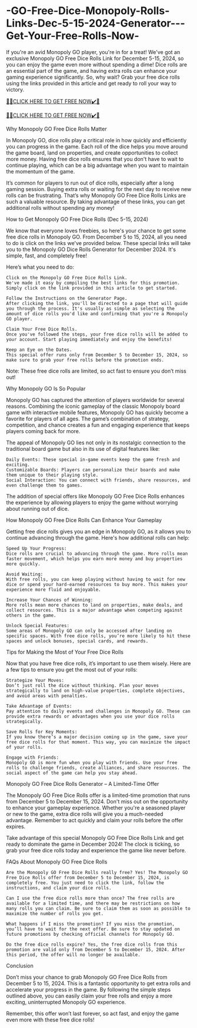 # -GO-Free-Dice-Monopoly-Rolls-Links-Dec-5-15-2024-Generator---Get-Your-Free-Rolls-Now-
If you're an avid Monopoly GO player, you're in for a treat! We've got an exclusive Monopoly GO Free Dice Rolls Link for December 5-15, 2024, so you can enjoy the game even more without spending a dime! Dice rolls are an essential part of the game, and having extra rolls can enhance your gaming experience significantly. So, why wait? Grab your free dice rolls using the links provided in this article and get ready to roll your way to victory.

[🎁🎁CLICK HERE TO GET FREE NOW✔️🎁](https://www.footlogix.com/Footlogix/media/Before-and-After/allgiftrafisarkar.html)

[🎁🎁CLICK HERE TO GET FREE NOW✔️🎁](https://www.footlogix.com/Footlogix/media/Before-and-After/allgiftrafisarkar.html)

Why Monopoly GO Free Dice Rolls Matter

In Monopoly GO, dice rolls play a critical role in how quickly and efficiently you can progress in the game. Each roll of the dice helps you move around the game board, land on properties, and create opportunities to collect more money. Having free dice rolls ensures that you don't have to wait to continue playing, which can be a big advantage when you want to maintain the momentum of the game.

It’s common for players to run out of dice rolls, especially after a long gaming session. Buying extra rolls or waiting for the next day to receive new rolls can be frustrating. That’s why Monopoly GO Free Dice Rolls Links are such a valuable resource. By taking advantage of these links, you can get additional rolls without spending any money!

How to Get Monopoly GO Free Dice Rolls (Dec 5-15, 2024)

We know that everyone loves freebies, so here's your chance to get some free dice rolls in Monopoly GO. From December 5 to 15, 2024, all you need to do is click on the links we've provided below. These special links will take you to the Monopoly GO Dice Rolls Generator for December 2024. It's simple, fast, and completely free!

Here’s what you need to do:

    Click on the Monopoly GO Free Dice Rolls Link.
    We've made it easy by compiling the best links for this promotion. Simply click on the link provided in this article to get started.

    Follow the Instructions on the Generator Page.
    After clicking the link, you'll be directed to a page that will guide you through the process. It's usually as simple as selecting the amount of dice rolls you'd like and confirming that you're a Monopoly GO player.

    Claim Your Free Dice Rolls.
    Once you've followed the steps, your free dice rolls will be added to your account. Start playing immediately and enjoy the benefits!

    Keep an Eye on the Dates.
    This special offer runs only from December 5 to December 15, 2024, so make sure to grab your free rolls before the promotion ends.

Note: These free dice rolls are limited, so act fast to ensure you don’t miss out!

Why Monopoly GO Is So Popular

Monopoly GO has captured the attention of players worldwide for several reasons. Combining the iconic gameplay of the classic Monopoly board game with interactive mobile features, Monopoly GO has quickly become a favorite for players of all ages. The game’s combination of strategy, competition, and chance creates a fun and engaging experience that keeps players coming back for more.

The appeal of Monopoly GO lies not only in its nostalgic connection to the traditional board game but also in its use of digital features like:

    Daily Events: These special in-game events keep the game fresh and exciting.
    Customizable Boards: Players can personalize their boards and make them unique to their playing style.
    Social Interaction: You can connect with friends, share resources, and even challenge them to games.

The addition of special offers like Monopoly GO Free Dice Rolls enhances the experience by allowing players to enjoy the game without worrying about running out of dice.

How Monopoly GO Free Dice Rolls Can Enhance Your Gameplay

Getting free dice rolls gives you an edge in Monopoly GO, as it allows you to continue advancing through the game. Here's how additional rolls can help:

    Speed Up Your Progress:
    Dice rolls are crucial to advancing through the game. More rolls mean faster movement, which helps you earn more money and buy properties more quickly.

    Avoid Waiting:
    With free rolls, you can keep playing without having to wait for new dice or spend your hard-earned resources to buy more. This makes your experience more fluid and enjoyable.

    Increase Your Chances of Winning:
    More rolls mean more chances to land on properties, make deals, and collect resources. This is a major advantage when competing against others in the game.

    Unlock Special Features:
    Some areas of Monopoly GO can only be accessed after landing on specific spaces. With free dice rolls, you’re more likely to hit these spaces and unlock bonuses, special cards, and rewards.

Tips for Making the Most of Your Free Dice Rolls

Now that you have free dice rolls, it’s important to use them wisely. Here are a few tips to ensure you get the most out of your rolls:

    Strategize Your Moves:
    Don’t just roll the dice without thinking. Plan your moves strategically to land on high-value properties, complete objectives, and avoid areas with penalties.

    Take Advantage of Events:
    Pay attention to daily events and challenges in Monopoly GO. These can provide extra rewards or advantages when you use your dice rolls strategically.

    Save Rolls for Key Moments:
    If you know there’s a major decision coming up in the game, save your free dice rolls for that moment. This way, you can maximize the impact of your rolls.

    Engage with Friends:
    Monopoly GO is more fun when you play with friends. Use your free rolls to challenge friends, create alliances, and share resources. The social aspect of the game can help you stay ahead.

Monopoly GO Free Dice Rolls Generator – A Limited-Time Offer

The Monopoly GO Free Dice Rolls offer is a limited-time promotion that runs from December 5 to December 15, 2024. Don't miss out on the opportunity to enhance your gameplay experience. Whether you're a seasoned player or new to the game, extra dice rolls will give you a much-needed advantage. Remember to act quickly and claim your rolls before the offer expires.

Take advantage of this special Monopoly GO Free Dice Rolls Link and get ready to dominate the game in December 2024! The clock is ticking, so grab your free dice rolls today and experience the game like never before.

FAQs About Monopoly GO Free Dice Rolls

    Are the Monopoly GO Free Dice Rolls really free? Yes! The Monopoly GO Free Dice Rolls offer from December 5 to December 15, 2024, is completely free. You just need to click the link, follow the instructions, and claim your dice rolls.

    Can I use the free dice rolls more than once? The free rolls are available for a limited time, and there may be restrictions on how many rolls you can claim. Be sure to claim them as soon as possible to maximize the number of rolls you get.

    What happens if I miss the promotion? If you miss the promotion, you’ll have to wait for the next offer. Be sure to stay updated on future promotions by checking official channels for Monopoly GO.

    Do the free dice rolls expire? Yes, the free dice rolls from this promotion are valid only from December 5 to December 15, 2024. After this period, the offer will no longer be available.

Conclusion

Don’t miss your chance to grab Monopoly GO Free Dice Rolls from December 5 to 15, 2024. This is a fantastic opportunity to get extra rolls and accelerate your progress in the game. By following the simple steps outlined above, you can easily claim your free rolls and enjoy a more exciting, uninterrupted Monopoly GO experience.

Remember, this offer won’t last forever, so act fast, and enjoy the game even more with these free dice rolls!
